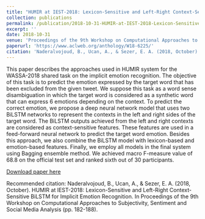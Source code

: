 ```yaml
---
title: "HUMIR at IEST-2018: Lexicon-Sensitive and Left-Right Context-Sensitive BiLSTM for Implicit Emotion Recognition"
collection: publications
permalink: /publication/2018-10-31-HUMIR-at-IEST-2018-Lexicon-Sensitive-and-Left-Right-Context-Sensitive-BiLSTM-for-Implicit-Emotion-Recognition
excerpt: ''
date: 2018-10-31
venue: 'Proceedings of the 9th Workshop on Computational Approaches to Subjectivity, Sentiment and Social Media Analysis'
paperurl: 'https://www.aclweb.org/anthology/W18-6225/'
citation: 'Naderalvojoud, B., Ucan, A., & Sezer, E. A. (2018, October). HUMIR at IEST-2018: Lexicon-Sensitive and Left-Right Context-Sensitive BiLSTM for Implicit Emotion Recognition. In Proceedings of the 9th Workshop on Computational Approaches to Subjectivity, Sentiment and Social Media Analysis (pp. 182-188).'
---
```

This paper describes the approaches used in HUMIR system for the WASSA-2018 shared task on the implicit emotion recognition. The objective of this task is to predict the emotion expressed by the target word that has been excluded from the given tweet. We suppose this task as a word sense disambiguation in which the target word is considered as a synthetic word that can express 6 emotions depending on the context. To predict the correct emotion, we propose a deep neural network model that uses two BiLSTM networks to represent the contexts in the left and right sides of the target word. The BiLSTM outputs achieved from the left and right contexts are considered as context-sensitive features. These features are used in a feed-forward neural network to predict the target word emotion. Besides this approach, we also combine the BiLSTM model with lexicon-based and emotion-based features. Finally, we employ all models in the final system using Bagging ensemble method. We achieved macro F-measure value of 68.8 on the official test set and ranked sixth out of 30 participants.

[Download paper here](https://www.aclweb.org/anthology/W18-6225/)

Recommended citation: Naderalvojoud, B., Ucan, A., & Sezer, E. A. (2018, October). HUMIR at IEST-2018: Lexicon-Sensitive and Left-Right Context-Sensitive BiLSTM for Implicit Emotion Recognition. In Proceedings of the 9th Workshop on Computational Approaches to Subjectivity, Sentiment and Social Media Analysis (pp. 182-188).
